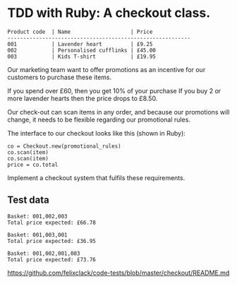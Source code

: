 TDD with Ruby: A checkout class.
===

    Product code  | Name                   | Price
    ----------------------------------------------------------
    001           | Lavender heart         | £9.25
    002           | Personalised cufflinks | £45.00
    003           | Kids T-shirt           | £19.95

Our marketing team want to offer promotions as an incentive for our
customers to purchase these items.

If you spend over £60, then you get 10% of your purchase
If you buy 2 or more lavender hearts then the price drops to £8.50.

Our check-out can scan items in any order, and because our promotions
will change, it needs to be flexible regarding our promotional rules.

The interface to our checkout looks like this (shown in Ruby):

    co = Checkout.new(promotional_rules)
    co.scan(item)
    co.scan(item)
    price = co.total

Implement a checkout system that fulfils these requirements.

Test data
---

    Basket: 001,002,003
    Total price expected: £66.78

    Basket: 001,003,001
    Total price expected: £36.95

    Basket: 001,002,001,003
    Total price expected: £73.76

https://github.com/felixclack/code-tests/blob/master/checkout/README.md
